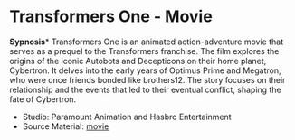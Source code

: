 # Transformers One - Movie

**Sypnosis***
Transformers One is an animated action-adventure movie that serves as a prequel to the Transformers franchise. The film explores the origins of the iconic Autobots and Decepticons on their home planet, Cybertron. It delves into the early years of Optimus Prime and Megatron, who were once friends bonded like brothers12. The story focuses on their relationship and the events that led to their eventual conflict, shaping the fate of Cybertron.

- Studio: Paramount Animation and Hasbro Entertainment
- Source Material: [movie](https://en.wikipedia.org/wiki/Transformers_One)
